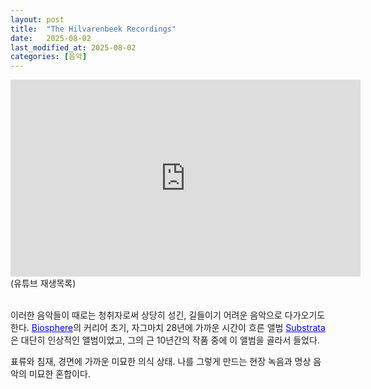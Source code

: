 ```yaml
---
layout: post
title:  "The Hilvarenbeek Recordings"
date:   2025-08-02
last_modified_at: 2025-08-02
categories: [음악]
---
```


<iframe width="560" height="315" src="https://www.youtube.com/embed/videoseries?si=9x5agEPfr2WshaKq&amp;list=PLNTnaHQpTKWg3PlBzZ882UOR7qNPwtCAb" title="YouTube video player" frameborder="0" allow="accelerometer; autoplay; clipboard-write; encrypted-media; gyroscope; picture-in-picture; web-share" referrerpolicy="strict-origin-when-cross-origin" allowfullscreen></iframe>
<br>(유튜브 재생목록) <br><br>

 이러한 음악들이 때로는 청취자로써 상당히 성긴, 길들이기 어려운 음악으로 다가오기도 한다. <a href="https://en.wikipedia.org/wiki/Substrata_(album)" style="color: blue; text-decoration: underline;">Biosphere</a>의 커리어 초기, 자그마치 28년에 가까운 시간이 흐른 앨범 <a href="https://en.wikipedia.org/wiki/Substrata_(album)" style="color: blue; text-decoration: underline;">Substrata</a>은 대단히 인상적인 앨범이었고, 그의 근 10년간의 작품 중에 이 앨범을 골라서 들었다. 

 표류와 침재, 경면에 가까운 미묘한 의식 상태. 나를 그렇게 만드는 현장 녹음과 명상 음악의 미묘한 혼합이다.
